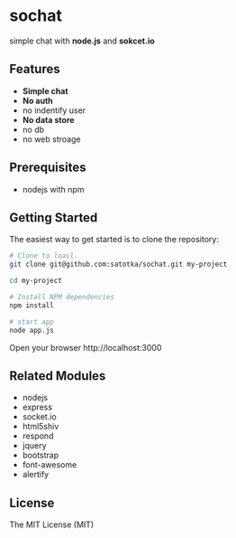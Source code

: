 sochat
======

simple chat with **node.js** and **sokcet.io**

Features
--------
- **Simple chat**
- **No auth**
 - no indentify user
- **No data store**
 - no db
 - no web stroage

Prerequisites
---------------
- nodejs with npm

Getting Started
---------------
The easiest way to get started is to clone the repository:

```bash
# Clone to loacl.
git clone git@github.com:satotka/sochat.git my-project

cd my-project

# Install NPM dependencies
npm install

# start app
node app.js
```

Open your browser http://localhost:3000


Related Modules
---------------
- nodejs
- express
- socket.io
- html5shiv
- respond
- jquery
- bootstrap
- font-awesome
- alertify


License
-------
The MIT License (MIT)

